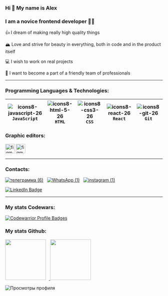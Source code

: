 

###  Hi 👋 My name is Alex
###  I am a novice frontend developer 👨‍💻
👍 I dream of making really high quality things       

🏔️ Love and strive for beauty in everything, both in code and in the product itself        

💻 I wish to work on real projects        

🤝 I want to become a part of a friendly team of professionals      

---------------------------
### Programming Languages & Technologies:
|![icons8-javascript-26](https://user-images.githubusercontent.com/70646350/119318720-4f788180-bc82-11eb-87ff-8201ce9d61c8.png) `JavaScript` | ![icons8-html-5-26](https://user-images.githubusercontent.com/70646350/119315541-9cf2ef80-bc7e-11eb-8f46-ef3766162ab6.png) `HTML` | ![icons8-css3-26](https://user-images.githubusercontent.com/70646350/119316006-1be82800-bc7f-11eb-8166-910c027cd18f.png) `CSS` | ![icons8-react-26](https://user-images.githubusercontent.com/70646350/119316439-a0d34180-bc7f-11eb-9a36-e79d2b093d69.png) `React` | ![icons8-git-26](https://user-images.githubusercontent.com/70646350/119321913-cc592a80-bc85-11eb-9540-8605bd48f3f7.png) **`Git`**|
|:------:|:------:|:------:|:------:|:------:|
### Graphic editors:
<div>
  <img src="https://www.vectorlogo.zone/logos/figma/figma-icon.svg" alt="figma" width="30" height="30" style="max-width: 100%">
  <img src="https://free-png.ru/wp-content/uploads/2022/02/free-png.ru-774.png" alt="figma" width="30" height="30" style="max-width: 100%">
</div>

---------------------------
### Contacts:
[![ телеграмма (6) ](https://user-images.githubusercontent.com/70646350/119327162-5952b280-bc8b-11eb-97b2-4484aab48d02.png)](https://t.me/BleiDLok)&nbsp;&nbsp;
[![ WhatsApp (1) ](https://user-images.githubusercontent.com/70646350/119327478-b189b480-bc8b-11eb-8897-22dbd8a529ad.png)](https://wa.me/79257214411)&nbsp;&nbsp;
[![ instagram (1) ](https://user-images.githubusercontent.com/70646350/119327365-9028c880-bc8b-11eb-868d-6c4ac31869cc.png)](https://www.instagram.com/bleidlok)


<div id="badges">
  <a href="https://www.linkedin.com/in/aleksandr-pavlov-5b80801bb"> 
    <img src="https://img.shields.io/badge/LinkedIn-blue?style=for-the-badge&logo=linkedin&logoColor=white" alt="LinkedIn Badge"/>
  </a>
</div>

---------------------
### My stats Codewars:
[![Codewarrior Profile Badges](https://www.codewars.com/users/Pavlov-Aleksandr/badges/micro)](https://www.codewars.com/users/Pavlov-Aleksandr)

### My stats Github:

<div>
<a href="https://github-readme-stats.vercel.app/api?username=Pavlov-Aleksandr&show_icons=true">
  <img height="130" style="margin-right: 10px" src="https://github-readme-stats.vercel.app/api?username=Pavlov-Aleksandr&hide=contribs&show_icons=true" />
</a>
<a href="https://github-readme-stats.vercel.app/api/top-langs/?username=Pavlov-Aleksandr&layout=compact">
  <img height="130" src="https://github-readme-stats.vercel.app/api/top-langs/?username=Pavlov-Aleksandr&layout=compact" />
</a>
</div>

![ Просмотры профиля ](https://gpvc.arturio.dev/Pavlov-Aleksandr)  
